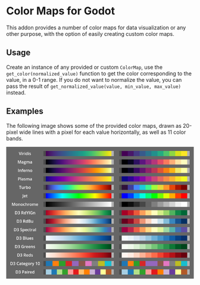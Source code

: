 # Color Maps for Godot

This addon provides a number of color maps for data visualization or any other purpose,
with the option of easily creating custom color maps.

## Usage

Create an instance of any provided or custom `ColorMap`, use the `get_color(normalized_value)` function
to get the color corresponding to the value, in a 0-1 range. If you do not want to normalize the value,
you can pass the result of `get_normalized_value(value, min_value, max_value)` instead.

## Examples

The following image shows some of the provided color maps, drawn as 20-pixel wide lines with a pixel
for each value horizontally, as well as 11 color bands.

![Color Maps](../../examples/color_maps.png)
